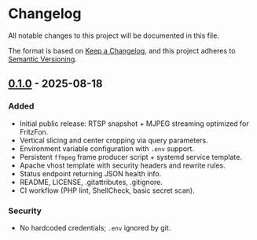 # Changelog
All notable changes to this project will be documented in this file.

The format is based on [Keep a Changelog](https://keepachangelog.com/en/1.1.0/),
and this project adheres to [Semantic Versioning](https://semver.org/spec/v2.0.0.html).

## [0.1.0] - 2025-08-18
### Added
- Initial public release: RTSP snapshot + MJPEG streaming optimized for FritzFon.
- Vertical slicing and center cropping via query parameters.
- Environment variable configuration with `.env` support.
- Persistent `ffmpeg` frame producer script + systemd service template.
- Apache vhost template with security headers and rewrite rules.
- Status endpoint returning JSON health info.
- README, LICENSE, .gitattributes, .gitignore.
- CI workflow (PHP lint, ShellCheck, basic secret scan).

### Security
- No hardcoded credentials; `.env` ignored by git.

[0.1.0]: https://github.com/amrheing/rtsp2jpeg_for_fritz_fon/releases/tag/v0.1.0
